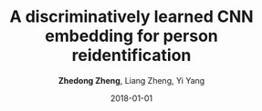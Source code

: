 ---
title: "A discriminatively learned CNN embedding for person reidentification"
collection: publications
permalink: /publication/2018-01-01-A-discriminatively-learned-CNN-embedding-for-person-reidentification
date: 2018-01-01
doi: 10.1145/3159171
venue: 'ACM Transactions on Multimedia Computing, Communications, and Applications (TOMM)'
paperurl: 'https://zdzheng.xyz/files/TOMM18.pdf'
code: 'https://github.com/layumi/2016_person_re-ID'
author: '<strong>Zhedong Zheng</strong>,  Liang Zheng,  Yi Yang'
citation: ' Zhedong Zheng,  Liang Zheng,  Yi Yang, &quot;A discriminatively learned CNN embedding for person reidentification.&quot; ACM Transactions on Multimedia Computing, Communications, and Applications (TOMM), 2018. DOI: 10.1145/3159171'
pub_year: '2018'
bib: >
    
    @article{zheng2018discriminatively,  <br\>    author = "Zheng, Zhedong and Zheng, Liang and Yang, Yi",  <br\>    doi = "10.1145/3159171",  <br\>    title = "A discriminatively learned CNN embedding for person reidentification",  <br\>    journal = "ACM Transactions on Multimedia Computing, Communications, and Applications (TOMM)",  <br\>    volume = "14",  <br\>    number = "1",  <br\>    pages = "13",  <br\>    year = "2018",  <br\>    publisher = "ACM",  <br\>    code = "https://github.com/layumi/2016\_person\_re-ID",  <br\>    url = "https://zdzheng.xyz/files/TOMM18.pdf"
    }
    

---